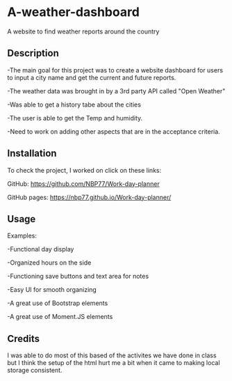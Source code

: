 # A-weather-dashboard
A website to find weather reports around the country 

## Description

-The main goal for this project was to create a website dashboard for users to input a city name and get the current and future reports.
 
-The weather data was brought in by a 3rd party API called "Open Weather" 
 
-Was able to get a history tabe about the cities 

-The user is able to get the Temp and humidity.

-Need to work on adding other aspects that are in the acceptance criteria.

## Installation

To check the project, I worked on click on these links: 

GitHub: https://github.com/NBP77/Work-day-planner

GitHub pages: https://nbp77.github.io/Work-day-planner/ 

## Usage

Examples:

-Functional day display 

-Organized hours on the side

-Functioning save buttons and text area for notes 

-Easy UI for smooth organizing

-A great use of Bootstrap elements 

-A great use of Moment.JS elements 

## Credits

I was able to do most of this based of the activites we have done in class but I think the setup of the html hurt me a bit when it came to making local storage consistent. 
